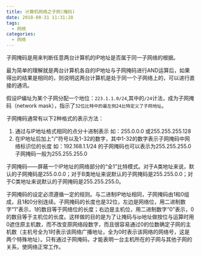 ```yaml
---
title: 计算机网络之子网(掩码)
date: 2018-08-31 11:31:28
tags:
  - 网络
categories:
  - 网络
---
```

子网掩码是用来判断任意两台计算机的IP地址是否属于同一子网络的根据。

最为简单的理解就是两台计算机各自的IP地址与子网掩码进行AND运算后，如果得出的结果是相同的，则说明这两台计算机是处于同一个子网络上的，可以进行直接的通讯。

假设IP编址为某个子网分配一个地位：`223.1.1.0/24`,其中的`/24`计法，成为子网掩码（network mask），指示了`32位比特中的最左侧24比特定义了子网地址`。

子网掩码通常有以下2种格式的表示方法：
1. 通过与IP地址格式相同的点分十进制表示
如：255.0.0.0 或255.255.255.128
2. 在IP地址后加上"/"符号以及1-32的数字，其中1-32的数字表示子网掩码中网络标识位的长度
如：192.168.1.1/24 的子网掩码也可以表示为255.255.255.0
子网掩码一般为255.255.255.0

子网掩码——屏蔽一个IP地址的网络部分的“全1”比特模式。对于A类地址来说，默认的子网掩码是255.0.0.0；对于B类地址来说默认的子网掩码是255.255.0.0；对于C类地址来说默认的子网掩码是255.255.255.0。

子网掩码的设定必须遵循一定的规则。与二进制IP地址相同，子网掩码由1和0组成，且1和0分别连续。子网掩码的长度也是32位，左边是网络位，用二进制数字“1”表示，1的数目等于网络位的长度；右边是主机位，用二进制数字“0”表示，0的数目等于主机位的长度。这样做的目的是为了让掩码与ip地址做按位与运算时用0遮住原主机数，而不改变原网络段数字，而且很容易通过0的位数确定子网的主机数（主机号全为1时表示该网络广播地址，全为0时表示该网络的网络号，这是两个特殊地址）。只有通过子网掩码，才能表明一台主机所在的子网与其他子网的关系，使网络正常工作。
